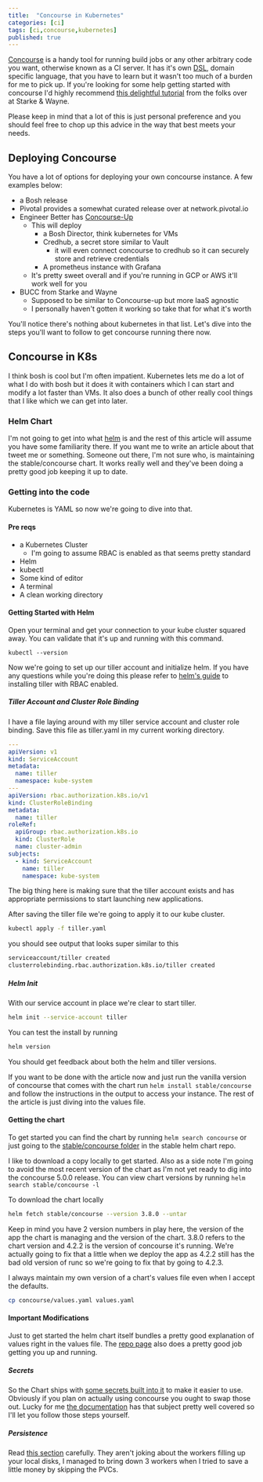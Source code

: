 ```yaml
---
title:  "Concourse in Kubernetes"
categories: [ci]
tags: [ci,concourse,kubernetes]
published: true
---
```



[Concourse](https://concourse-ci.org/) is a handy tool for running build jobs or any other arbitrary code you want, otherwise known as a CI server. It has it's own [DSL](https://en.wikipedia.org/wiki/Domain-specific_language), domain specific language, that you have to learn but it wasn't too much of a burden for me to pick up. If you're looking for some help getting started with concourse I'd highly recommend [this delightful tutorial](https://concoursetutorial.com/) from the folks over at Starke & Wayne.

Please keep in mind that a lot of this is just personal preference and you should feel free to chop up this advice in the way that best meets your needs.

## Deploying Concourse

You have a lot of options for deploying your own concourse instance. A few examples below:

* a Bosh release
* Pivotal provides a somewhat curated release over at network.pivotal.io
* Engineer Better has [Concourse-Up](https://github.com/EngineerBetter/concourse-up)
  * This will deploy
    * a Bosh Director, think kubernetes for VMs
    * Credhub, a secret store similar to Vault
      * it will even connect concourse to credhub so it can securely store and retrieve credentials
    * A prometheus instance with Grafana
  * It's pretty sweet overall and if you're running in GCP or AWS it'll work well for you
* BUCC from Starke and Wayne
  * Supposed to be similar to Concourse-up but more IaaS agnostic
  * I personally haven't gotten it working so take that for what it's worth

You'll notice there's nothing about kubernetes in that list. Let's dive into the steps you'll want to follow to get concourse running there now.

## Concourse in K8s

I think bosh is cool but I'm often impatient. Kubernetes lets me do a lot of what I do with bosh but it does it with containers which I can start and modify a lot faster than VMs. It also does a bunch of other really cool things that I like which we can get into later.

### Helm Chart

I'm not going to get into what [helm](https://helm.sh/) is and the rest of this article will assume you have some familiarity there. If you want me to write an article about that tweet me or something. Someone out there, I'm not sure who, is maintaining the stable/concourse chart. It works really well and they've been doing a pretty good job keeping it up to date.

### Getting into the code

Kubernetes is YAML so now we're going to dive into that.

#### Pre reqs

* a Kubernetes Cluster
  * I'm going to assume RBAC is enabled as that seems pretty standard
* Helm
* kubectl
* Some kind of editor
* A terminal
* A clean working directory

#### Getting Started with Helm

Open your terminal and get your connection to your kube cluster squared away. You can validate that it's up and running with this command.

`kubectl --version`

Now we're going to set up our tiller account and initialize helm. If you have any questions while you're doing this please refer to [helm's guide](https://helm.sh/docs/using_helm/#role-based-access-control) to installing tiller with RBAC enabled.

##### Tiller Account and Cluster Role Binding

I have a file laying around with my tiller service account and cluster role binding. Save this file as tiller.yaml in my current working directory.

```yaml
---
apiVersion: v1
kind: ServiceAccount
metadata:
  name: tiller
  namespace: kube-system
---
apiVersion: rbac.authorization.k8s.io/v1
kind: ClusterRoleBinding
metadata:
  name: tiller
roleRef:
  apiGroup: rbac.authorization.k8s.io
  kind: ClusterRole
  name: cluster-admin
subjects:
  - kind: ServiceAccount
    name: tiller
    namespace: kube-system
```

The big thing here is making sure that the tiller account exists and has appropriate permissions to start launching new applications.

After saving the tiller file we're going to apply it to our kube cluster.

```bash
kubectl apply -f tiller.yaml
```

you should see output that looks super similar to this

```bash
serviceaccount/tiller created
clusterrolebinding.rbac.authorization.k8s.io/tiller created
```

##### Helm Init

With our service account in place we're clear to start tiller.

```bash
helm init --service-account tiller
```

You can test the install by running

```bash
helm version
```

You should get feedback about both the helm and tiller versions.

If you want to be done with the article now and just run the vanilla version of concourse that comes with the chart run `helm install stable/concourse` and follow the instructions in the output to access your instance. The rest of the article is just diving into the values file.

#### Getting the chart

To get started you can find the chart by running `helm search concourse` or just going to the [stable/concourse folder](https://github.com/helm/charts/tree/master/stable/concourse) in the stable helm chart repo.

I like to download a copy locally to get started. Also as a side note I'm going to avoid the most recent version of the chart as I'm not yet ready to dig into the concourse 5.0.0 release. You can view chart versions by running `helm search stable/concourse -l`

To download the chart locally

```bash
helm fetch stable/concourse --version 3.8.0 --untar
```

Keep in mind you have 2 version numbers in play here, the version of the app the chart is managing and the version of the chart. 3.8.0 refers to the chart version and 4.2.2 is the version of concourse it's running. We're actually going to fix that a little when we deploy the app as 4.2.2 still has the bad old version of runc so we're going to fix that by going to 4.2.3.

I always maintain my own version of a chart's values file even when I accept the defaults.

```bash
cp concourse/values.yaml values.yaml
```

#### Important Modifications

Just to get started the helm chart itself bundles a pretty good explanation of values right in the values file. The [repo page](https://github.com/helm/charts/tree/master/stable/concourse) also does a pretty good job getting you up and running.

##### Secrets

So the Chart ships with [some secrets built into it](https://github.com/helm/charts/tree/master/stable/concourse#secrets) to make it easier to use. Obviously if you plan on actually using concourse you ought to swap those out. Lucky for me [the documentation](https://github.com/helm/charts/tree/master/stable/concourse#secrets) has that subject pretty well covered so I'll let you follow those steps yourself.

##### Persistence

Read [this section](https://github.com/helm/charts/tree/master/stable/concourse#persistence) carefully. They aren't joking about the workers filling up your local disks, I managed to bring down 3 workers when I tried to save a little money by skipping the PVCs.
